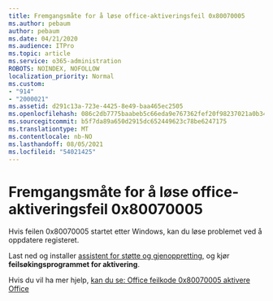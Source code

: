 ```yaml
---
title: Fremgangsmåte for å løse office-aktiveringsfeil 0x80070005
ms.author: pebaum
author: pebaum
ms.date: 04/21/2020
ms.audience: ITPro
ms.topic: article
ms.service: o365-administration
ROBOTS: NOINDEX, NOFOLLOW
localization_priority: Normal
ms.custom:
- "914"
- "2000021"
ms.assetid: d291c13a-723e-4425-8e49-baa465ec2505
ms.openlocfilehash: 086c2db7775baabeb5c66eda9e767362fef20f98237021a0b348d8e5d50392b6
ms.sourcegitcommit: b5f7da89a650d2915dc652449623c78be6247175
ms.translationtype: MT
ms.contentlocale: nb-NO
ms.lasthandoff: 08/05/2021
ms.locfileid: "54021425"
---
```

# <a name="steps-to-resolve-office-activation-error-0x80070005"></a>Fremgangsmåte for å løse office-aktiveringsfeil 0x80070005

Hvis feilen 0x80070005 startet etter Windows, kan du løse problemet ved å oppdatere registeret.
  
Last ned og installer [assistent for støtte og gjenoppretting,](https://aka.ms/SARA-OfficeActivation-Alchemy) og kjør **feilsøkingsprogrammet for aktivering**.
  
Hvis du vil ha mer hjelp, [kan du se: Office feilkode 0x80070005 aktivere Office](https://support.office.com/article/7aa7600f-df57-4aef-81d2-25509c66f865)
  
